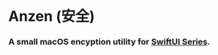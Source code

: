 # Anzen (安全)
### A small macOS encyption utility for [SwiftUI Series](https://www.swiftuiseries.com/).
